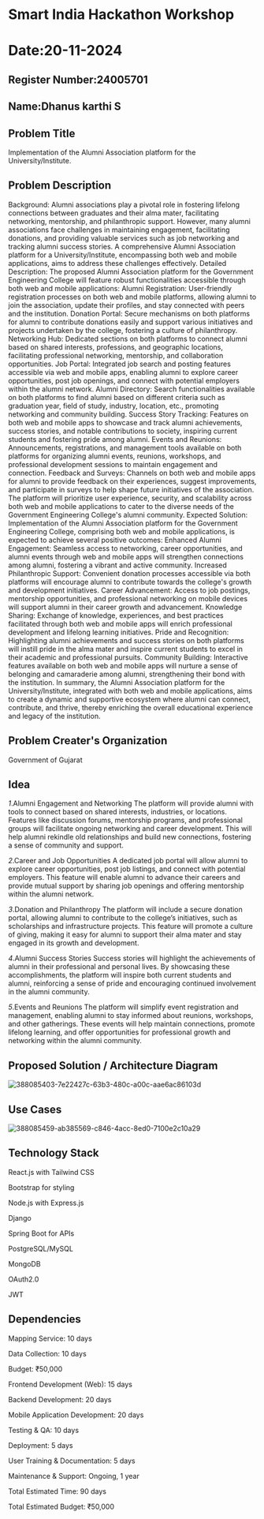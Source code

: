 # Smart India Hackathon Workshop
# Date:20-11-2024
## Register Number:24005701
## Name:Dhanus karthi S
## Problem Title
Implementation of the Alumni Association platform for the University/Institute.
## Problem Description
Background: Alumni associations play a pivotal role in fostering lifelong connections between graduates and their alma mater, facilitating networking, mentorship, and philanthropic support. However, many alumni associations face challenges in maintaining engagement, facilitating donations, and providing valuable services such as job networking and tracking alumni success stories. A comprehensive Alumni Association platform for a University/Institute, encompassing both web and mobile applications, aims to address these challenges effectively. Detailed Description: The proposed Alumni Association platform for the Government Engineering College will feature robust functionalities accessible through both web and mobile applications: Alumni Registration: User-friendly registration processes on both web and mobile platforms, allowing alumni to join the association, update their profiles, and stay connected with peers and the institution. Donation Portal: Secure mechanisms on both platforms for alumni to contribute donations easily and support various initiatives and projects undertaken by the college, fostering a culture of philanthropy. Networking Hub: Dedicated sections on both platforms to connect alumni based on shared interests, professions, and geographic locations, facilitating professional networking, mentorship, and collaboration opportunities. Job Portal: Integrated job search and posting features accessible via web and mobile apps, enabling alumni to explore career opportunities, post job openings, and connect with potential employers within the alumni network. Alumni Directory: Search functionalities available on both platforms to find alumni based on different criteria such as graduation year, field of study, industry, location, etc., promoting networking and community building. Success Story Tracking: Features on both web and mobile apps to showcase and track alumni achievements, success stories, and notable contributions to society, inspiring current students and fostering pride among alumni. Events and Reunions: Announcements, registrations, and management tools available on both platforms for organizing alumni events, reunions, workshops, and professional development sessions to maintain engagement and connection. Feedback and Surveys: Channels on both web and mobile apps for alumni to provide feedback on their experiences, suggest improvements, and participate in surveys to help shape future initiatives of the association. The platform will prioritize user experience, security, and scalability across both web and mobile applications to cater to the diverse needs of the Government Engineering College's alumni community. Expected Solution: Implementation of the Alumni Association platform for the Government Engineering College, comprising both web and mobile applications, is expected to achieve several positive outcomes: Enhanced Alumni Engagement: Seamless access to networking, career opportunities, and alumni events through web and mobile apps will strengthen connections among alumni, fostering a vibrant and active community. Increased Philanthropic Support: Convenient donation processes accessible via both platforms will encourage alumni to contribute towards the college's growth and development initiatives. Career Advancement: Access to job postings, mentorship opportunities, and professional networking on mobile devices will support alumni in their career growth and advancement. Knowledge Sharing: Exchange of knowledge, experiences, and best practices facilitated through both web and mobile apps will enrich professional development and lifelong learning initiatives. Pride and Recognition: Highlighting alumni achievements and success stories on both platforms will instill pride in the alma mater and inspire current students to excel in their academic and professional pursuits. Community Building: Interactive features available on both web and mobile apps will nurture a sense of belonging and camaraderie among alumni, strengthening their bond with the institution. In summary, the Alumni Association platform for the University/Institute, integrated with both web and mobile applications, aims to create a dynamic and supportive ecosystem where alumni can connect, contribute, and thrive, thereby enriching the overall educational experience and legacy of the institution.
## Problem Creater's Organization
Government of Gujarat

## Idea

*1*.Alumni Engagement and Networking
The platform will provide alumni with tools to connect based on shared interests, industries, or locations. Features like discussion forums, mentorship programs, and professional groups will facilitate ongoing networking and career development. This will help alumni rekindle old relationships and build new connections, fostering a sense of community and support.

*2*.Career and Job Opportunities
A dedicated job portal will allow alumni to explore career opportunities, post job listings, and connect with potential employers. This feature will enable alumni to advance their careers and provide mutual support by sharing job openings and offering mentorship within the alumni network.

*3*.Donation and Philanthropy
The platform will include a secure donation portal, allowing alumni to contribute to the college’s initiatives, such as scholarships and infrastructure projects. This feature will promote a culture of giving, making it easy for alumni to support their alma mater and stay engaged in its growth and development.

*4*.Alumni Success Stories
Success stories will highlight the achievements of alumni in their professional and personal lives. By showcasing these accomplishments, the platform will inspire both current students and alumni, reinforcing a sense of pride and encouraging continued involvement in the alumni community.

*5*.Events and Reunions
The platform will simplify event registration and management, enabling alumni to stay informed about reunions, workshops, and other gatherings. These events will help maintain connections, promote lifelong learning, and offer opportunities for professional growth and networking within the alumni community.

## Proposed Solution / Architecture Diagram

![388085403-7e22427c-63b3-480c-a00c-aae6ac86103d](https://github.com/user-attachments/assets/a3e31dea-0aa9-4e96-b462-6717becea323)

## Use Cases

![388085459-ab385569-c846-4acc-8ed0-7100e2c10a29](https://github.com/user-attachments/assets/73f284c9-84f6-446b-a36e-d75f77e748a6)

## Technology Stack

React.js with Tailwind CSS

Bootstrap for styling

Node.js with Express.js

Django

Spring Boot for APIs

PostgreSQL/MySQL

MongoDB

OAuth2.0

JWT

## Dependencies

Mapping Service: 10 days

Data Collection: 10 days

Budget: ₹50,000

Frontend Development (Web): 15 days

Backend Development: 20 days

Mobile Application Development: 20 days

Testing & QA: 10 days

Deployment: 5 days

User Training & Documentation: 5 days

Maintenance & Support: Ongoing, 1 year

Total Estimated Time: 90 days

Total Estimated Budget: ₹50,000
